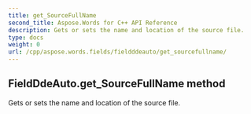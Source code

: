 ```yaml
---
title: get_SourceFullName
second_title: Aspose.Words for C++ API Reference
description: Gets or sets the name and location of the source file. 
type: docs
weight: 0
url: /cpp/aspose.words.fields/fieldddeauto/get_sourcefullname/
---
```

## FieldDdeAuto.get_SourceFullName method


Gets or sets the name and location of the source file. 


